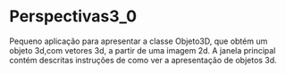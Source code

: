 # Perspectivas3_0
Pequeno aplicação para apresentar a classe Objeto3D, que obtém um objeto 3d,com vetores 3d, a partir de uma imagem
2d.
A janela principal contém descritas instruções de como ver a apresentação de objetos 3d.
